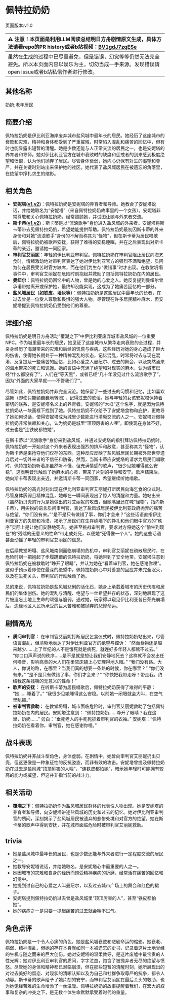 # 佩特拉奶奶
页面版本:v1.0
 

| :warning: 注意！本页面是利用LLM阅读总结明日方舟剧情原文生成，具体方法请看repo的PR history或者b站视频：[BV1gdJ7zqESe](https://www.bilibili.com/video/BV1gdJ7zqESe/)         |
|:----------------------------|
| 虽然在生成的过程中已尽量避免，但是错误，幻觉等等仍然无法完全避免。所以本页面内容以娱乐为主，切勿当成一手来源。发现错误请open issue或者b站私信作者进行修改。|



## 其他名称
奶奶;老年居民
## 简要介绍
佩特拉奶奶是伊比利亚海岸废弃城市盐风城中最年长的居民。她经历了这座城市的衰败和灾难，精神和身体都受到了严重摧残，时常陷入混乱和痛苦的回忆中，但有时也能显露出短暂的清醒。她是少数还能与人正常交流的居民之一，也是安妮塔的养育者和导师。她对伊比利亚官方在城市衰败时的缺席和惩戒者的到来感到极度绝望和愤恨，认为他们抛弃了居民。尽管身体衰弱，她内心仍保有对生的渴望和尊严，并在关键时刻站出来保护她的社区。她代表了盐风城居民在被遗忘的角落里，在绝望中挣扎求生的缩影。
## 相关角色
-   **安妮塔([v1](extended_char_an_ni_ta.md),[v2](../char_v3/extended_char_an_ni_ta.md))**：佩特拉奶奶是安妮塔的养育者和导师。她教会了安妮塔说话，并给她取名为“安妮塔”（来自佩特拉奶奶故事里的一个女孩）。安妮塔非常尊敬和关心佩特拉奶奶，经常照顾她，并试图让她与外来者交流。
-   **斯卡蒂([v1](char_263_skadi.md),[v2](../char_v3/char_263_skadi.md))**：斯卡蒂是以“流浪歌手”身份进入盐风城的外来者。安妮塔将斯卡蒂带去见佩特拉奶奶，希望她能提供帮助。佩特拉奶奶最初因斯卡蒂的外来身份和对她“流浪歌手”身份的不解而称其为“怪物”，但在斯卡蒂为居民唱歌后，佩特拉奶奶被歌声安抚，获得了难得的安稳睡眠，并在之后表现出对斯卡蒂的亲近，邀请她一同回家。
-   **审判官艾丽妮**：年轻的伊比利亚审判官。佩特拉奶奶在审判官阻止居民向海乞食时，情绪激动地对审判官表达了她对伊比利亚官方的强烈不满和绝望，质问为何在居民受苦时官方缺席，而在他们为生存“做错事”时才出现。在教堂坍塌事件中，审判官艾丽妮在危险时刻抱起并救助了包括佩特拉奶奶在内的居民。
-   **曼纽尔**：佩特拉奶奶回忆中的人物，曾是她的心爱之人。她反复提到曼纽尔曾承诺带她离开或保护她，最终却没能实现，这成为了她痛苦回忆的一部分。
-   **盐风城居民（如铁皮、墙灰等）**：佩特拉奶奶是这些居民中最年长的长者，在过去曾是一位受人尊敬和畏惧的强大人物。尽管现在许多居民精神麻木，但安妮塔提到佩特拉奶奶仍受到他们的尊重。
## 详细介绍
佩特拉奶奶是明日方舟活动“覆潮之下”中伊比利亚废弃城市盐风城的一位重要NPC。作为城里最年长的居民，她见证了这座城市从繁华走向衰败的全过程，并亲身经历了海潮带来的灾难和后续的饥荒与疾病。这些经历对她的身心造成了巨大的伤害，使得她长期处于一种精神混乱的状态，记忆混乱，时常将过去与现在混淆，反复提及一些痛苦的回忆，比如心爱之人曼纽尔、过去的舞会，以及突然涌来的海水带来的死亡和饥饿。她的言语中充满了绝望和对现实的麻木，认为城市已经“什么都没有了”，人们在“等天黑”，或者已经“几十年没见过什么流浪歌手了”，因为“外面的大家早就——不管我们了”。

尽管如此，佩特拉奶奶并非完全沉沦。她保留了一些过去的习惯和记忆，比如喜欢跳舞（即使只能颤巍巍地转圈），记得过去的歌谣。她与年轻的女孩安妮塔保持着密切的联系，是安妮塔名义上的养育者。安妮塔的“木框”这个名字，就是因为佩特拉奶奶从一块画框下找到了她。佩特拉奶奶不仅给予了安妮塔食物和庇护，更教导了她如何说话，使得安妮塔成为城里少数能进行清晰交流的人之一。安妮塔对佩特拉奶奶非常依赖和关心，认为奶奶是城里“顶顶厉害的人哩”，即使现在身体不好，过去也是“连铁皮都怕她”。

在斯卡蒂以“流浪歌手”身份来到盐风城，并通过安妮塔的指引拜访佩特拉奶奶时，佩特拉奶奶一开始对这个外来者表现出强烈的排斥和敌意，甚至称其为“怪物”，认为斯卡蒂是来抢夺他们仅存的东西。这种反应反映了盐风城居民长期被外部世界遗弃后对一切外来者的不信任和防备。然而，当斯卡蒂应安妮塔的请求为居民们唱歌时，佩特拉奶奶听着那虽然听不懂、但充满情感的歌声，“很少见她睡得这么安稳”，这表明音乐触动了她麻木的心灵，带来了片刻的平静和安宁。歌声结束后，她向斯卡蒂表现出亲近，并邀请斯卡蒂一同回家，希望继续听她唱歌。

佩特拉奶奶的高光时刻出现在伊比利亚审判官艾丽妮打断居民向海乞食的仪式时。尽管身体孱弱且精神混乱，她却在一瞬间表现出了惊人的清醒和力量。她站出来（虽然扔贝壳的行为是她做出的对艾丽妮的攻击，但她嘴里还在喊“怪物”，指向斯卡蒂），用尖锐的语言质问审判官，表达了盐风城居民被伊比利亚政府抛弃的痛苦与绝望。“你们没有来。”“是不是只有做错了事，你们才会来？”这些话语直指伊比利亚官方的失职和冷漠，揭示了居民们在生存绝境下的挣扎和他们眼中官方的“秩序”实际上是让他们安静地死去。她甚至挑战审判官，要求对方将她这个“偷生到现在”的“残喘的无意义的性命”带走或处死，以便她“死得像一个人”。她的这些话语甚至动摇了年轻的审判官艾丽妮的信念。

在后续教堂坍塌、盐风城南侧面临崩塌的危机中，审判官艾丽妮在疏散居民时，在危险时刻一把抱起了步履蹒跚的佩特拉奶奶，将她带到了安全地带。安妮塔注意到佩特拉奶奶在被救助时“睁开了眼睛”，并认为她在“看着审判官，她在感谢你哩”。这似乎预示着即使在最深的绝望中，佩特拉奶奶心中对善意的回应并未完全泯灭，以及在生死关头，审判官的行动触动了她。

总的来说，佩特拉奶奶是盐风城悲剧的活化石，她身上承载着城市的历史伤痕和居民们的集体创伤。她的混乱与清醒、绝望与一丝希望并存的状态，深刻地展现了这片被遗忘土地上生命的顽强与脆弱。通过她，玩家得以窥见伊比利亚昔日荣光崩塌后，边缘地区人民所承受的巨大苦难和被抛弃的悲惨命运。
## 剧情高光
*   **质问审判官：** 在审判官艾丽妮打断居民乞食仪式时，佩特拉奶奶站出来，尽管语言混乱，但清晰地表达了对伊比利亚官方的绝望与控诉：
    “然而食物还是越来越少......上了年纪的人不是饿死就是病死，就连好多年轻人都熬不过去。”
    “你口口声声说的秩序......是不是就是想让我们安静地死去？这样就不会发出任何噪音，影响高贵的大人们在柔软床铺上心安理得地入眠。”
    “我们没有路。大人，你说的路，在哪里？当我们真的想要一条路的时候，你在哪里？”
    “你们没有来。”
    “是不是只有做错了事，你们才会来？”
    “你快把我带走呀！带走我，终结我这条残喘的无意义的性命！”
*   **歌声的安抚：** 在听斯卡蒂为居民唱歌后，佩特拉奶奶获得了难得的平静：
    “她......睡着了。”
    “我很少见她睡得这么安稳。以前她一闭眼就会大叫，在空气里乱抓。”
*   **被审判官救助：** 在教堂坍塌，城市面临危险时，审判官艾丽妮救助了包括佩特拉奶奶在内的居民。安妮塔注意到：
    “佩特拉奶奶......睁开了眼睛？我在这里，奶奶......”
    旁白：“垂死老人的手死死抓着审判官的衣袖。”
    安妮塔：“佩特拉奶奶在看着你，审判官，她在感谢你哩。”
## 战斗表现
佩特拉奶奶并非战斗型角色，身体虚弱。在剧情中，她曾向审判官艾丽妮扔出贝壳，但这更像是一种象征性的反抗姿态，而非有效的攻击。安妮塔曾提及佩特拉奶奶在过去是盐风城“顶顶厉害的人哩”，“连铁皮都怕她”，暗示她年轻时可能拥有较高的能力或威望，但这并非指当前的战斗力。
## 相关活动
-   **[覆潮之下](../stories/act18d3.md)**：佩特拉奶奶作为盐风城居民群体的代表性人物出现。她是安妮塔的养育者和导师，向安妮塔讲述盐风城的历史和过去的记忆。她对伊比利亚审判官的质问，深刻揭示了盐风城居民被遗弃的悲惨处境和对官方的绝望。她在斯卡蒂的歌声中得到安抚，并在城市面临危险时被审判官艾丽妮救助。
## trivia
*   她是盐风城中最年长的居民，也是少数还能与外来者进行一定程度交流的居民之一。
*   她教导安妮塔说话，并给她取名，是安妮塔心中最重要的人之一。
*   她因城市的灾难和自身的经历而饱受精神疾病的折磨，经常活在痛苦的回忆和幻觉中。
*   她提到过自己的心爱之人叫曼纽尔，以及过去城市广场上的舞会和红色的裙子。
*   安妮塔提到佩特拉奶奶过去曾是盐风城里“顶顶厉害的人”，甚至“铁皮都怕她”。
*   她的病症之一是只要一提起痛苦的过去就会喘不过气。
## 角色点评
佩特拉奶奶是一个令人心痛的角色，她是盐风城衰败和悲剧命运的缩影。她衰老、病弱、精神混乱，但她的存在本身就如同一本被遗忘的史书，记录着这片土地曾经的生机与随之而来的巨大创伤。她对安妮塔的温柔教导，是这片废墟中最宝贵的人性光辉；她对伊比利亚审判官的质问，字字泣血，饱含了被抛弃者无尽的绝望与愤怒。尽管她的身体和精神都已濒临崩溃，但在那些短暂的清醒时刻，她所展现出的对过去美好的留恋、对现状的清晰认知以及为自己和社群争取尊严的抗争，都令人动容。斯卡蒂的歌声给予了她片刻的安宁，而审判官艾丽妮在最后关头的救助，也为她饱经苦难的生命增添了一丝温暖。佩特拉奶奶的故事提醒着我们，在宏大的叙事和复杂的冲突之下，是无数个体生命默默承受着时代的重量。